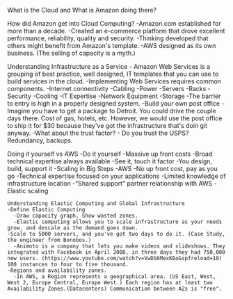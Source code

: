 What is the Cloud and What is Amazon doing there?

How did Amazon get into Cloud Computing?
  -Amazon.com established for more than a decade.
  -Created an e-commerce platform that drove excellent performance, reliability, quality and security.
  -Thinking developed that others might benefit from Amazon's template.
  -AWS designed as its own business. (The selling of capacity is a myth.)

Understanding Infrastructure as a Service - Amazon Web Services is a grouping of best practice, well designed, IT templates that you can use to build services in the cloud.
  -Implementing Web Services requires common components.
    -Internet connectivity
    -Cabling
    -Power
    -Servers
    -Racks
    -Security
    -Cooling
    -IT Expertise
    -Network Equipment
    -Storage
  -The barrier to entry is high in a properly designed system.
  -Build your own post office - Imagine you have to get a package to Detroit. You could drive the couple days there. Cost of gas, hotels, etc. However, we would use the post office to ship it for $30 because they've got the infrastructure that's doin git anyway.
  -What about the trust factor? - Do you trust the USPS? Redundancy, backups.

Doing it yourself vs AWS
  -Do it yourself
    -Massive up front costs
    -Broad technical expertise always available
    -See it, touch it factor
    -You design, build, support it
    -Scaling in Big Steps
  -AWS
    -No up front cost, pay as you go
    -Technical expertise focused on your applications
    -Limited knowledge of infrastructure location
    -"Shared support" partner relationship with AWS
    -Elastic scaling


    Understanding Elastic Computing and Global Infrastructure
    -Define Elastic Computing
      -Draw capacity graph. Show wasted zones.
      -Elastic computing allows you to scale infrastructure as your needs grow, and descale as the demand goes down.
    -Scale to 5000 servers, and you've got two days to do it. (Case Study, the engineer from Bonobos.)
      -Animoto is a company that lets you make videos and slideshows. They integrated with Facebook in April 2008, in three days they had 750,000 new users. (https://www.youtube.com/watch?v=VwDS6MexKEo&spfreload=10) 100 instances to four to five thousand.
    -Regions and availability zones.
      -In AWS, a Region represents a geographical area. (US East, West, West 2, Europe Central, Europe West.) Each region has at least two Availability Zones.(Datacenters) Communication between AZs is "free".

      
